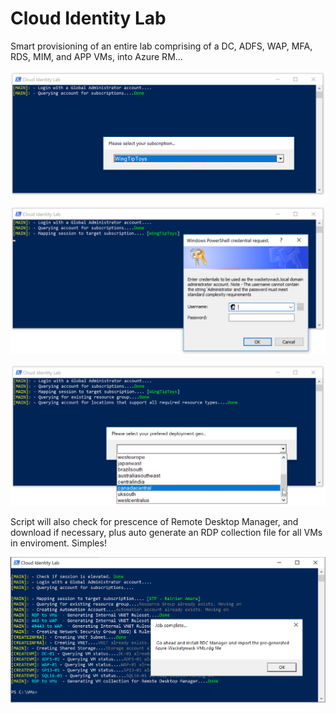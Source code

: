 # Cloud Identity Lab
Smart provisioning of an entire lab comprising of a DC, ADFS, WAP, MFA, RDS, MIM, and APP VMs, into Azure RM...

![Cloud-Identity-Lab](DocImages/1.png)

![Cloud-Identity-Lab](DocImages/2.png)

![Cloud-Identity-Lab](DocImages/3.png)

Script will also check for prescence of Remote Desktop Manager, and download if necessary, plus auto generate an 
RDP collection file for all VMs in enviroment. Simples!

![Cloud-Identity-Lab](DocImages/4.png)
